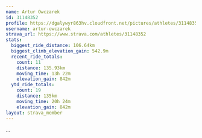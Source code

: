 ```yaml
---
name: Artur Owczarek
id: 31148352
profile: https://dgalywyr863hv.cloudfront.net/pictures/athletes/31148352/15906846/1/large.jpg
username: artur-owczarek
strava_url: https://www.strava.com/athletes/31148352
stats:
  biggest_ride_distance: 106.64km
  biggest_climb_elevation_gain: 542.9m
  recent_ride_totals:
    count: 11
    distance: 135.93km
    moving_time: 13h 22m
    elevation_gain: 842m
  ytd_ride_totals:
    count: 19
    distance: 135km
    moving_time: 20h 24m
    elevation_gain: 842m
layout: strava_member
--- 
```

...
